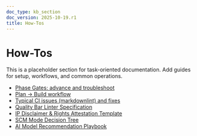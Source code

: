 ```yaml
---
doc_type: kb_section
doc_version: 2025-10-19.r1
title: How-Tos
---
```


# How-Tos

This is a placeholder section for task-oriented documentation.
Add guides for setup, workflows, and common operations.

- [Phase Gates: advance and troubleshoot](./phase-gates.md)
- [Plan → Build workflow](./plan-to-build.md)
- [Typical CI issues (markdownlint) and fixes](./typical-ci-issues.md)
- [Quality Bar Linter Specification](./quality-bar-linter.md)
- [IP Disclaimer & Rights Attestation Template](./ip-disclaimer.md)
- [SCM Mode Decision Tree](./scm-mode-decision-tree.md)
- [AI Model Recommendation Playbook](./model-recommendations.md)
